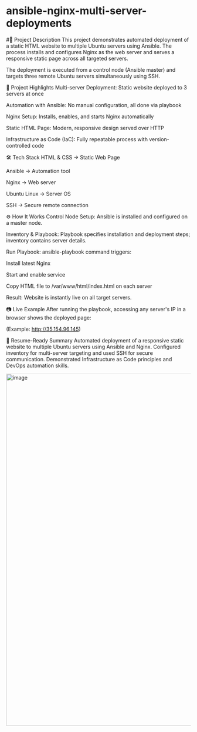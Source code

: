 # ansible-nginx-multi-server-deployments

#📜 Project Description
This project demonstrates automated deployment of a static HTML website to multiple Ubuntu servers using Ansible. The process installs and configures Nginx as the web server and serves a responsive static page across all targeted servers.

The deployment is executed from a control node (Ansible master) and targets three remote Ubuntu servers simultaneously using SSH.

🚀 Project Highlights
Multi-server Deployment: Static website deployed to 3 servers at once

Automation with Ansible: No manual configuration, all done via playbook

Nginx Setup: Installs, enables, and starts Nginx automatically

Static HTML Page: Modern, responsive design served over HTTP

Infrastructure as Code (IaC): Fully repeatable process with version-controlled code

🛠 Tech Stack
HTML & CSS → Static Web Page

Ansible → Automation tool

Nginx → Web server

Ubuntu Linux → Server OS

SSH → Secure remote connection

⚙️ How It Works
Control Node Setup: Ansible is installed and configured on a master node.

Inventory & Playbook: Playbook specifies installation and deployment steps; inventory contains server details.

Run Playbook: ansible-playbook command triggers:

Install latest Nginx

Start and enable service

Copy HTML file to /var/www/html/index.html on each server

Result: Website is instantly live on all target servers.

📷 Live Example
After running the playbook, accessing any server's IP in a browser shows the deployed page:


(Example: http://35.154.96.145)

🎯 Resume-Ready Summary
Automated deployment of a responsive static website to multiple Ubuntu servers using Ansible and Nginx. Configured inventory for multi-server targeting and used SSH for secure communication. Demonstrated Infrastructure as Code principles and DevOps automation skills.

<img width="1911" height="957" alt="image" src="https://github.com/user-attachments/assets/aad21626-55f9-4363-98ed-78ceafd7df8a" />
